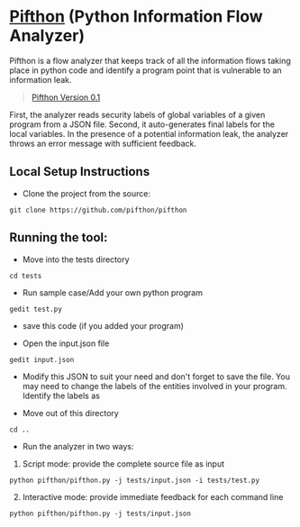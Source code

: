 # [Pifthon](https://github.com/pifthon/pifthon) (Python Information Flow Analyzer)

Pifthon is a flow analyzer that keeps track of all the information flows taking place in python code and identify a program point that is vulnerable to an information leak.

>[Pifthon Version 0.1](https://github.com/pifthon/pifthon) 

First, the analyzer reads security labels of global variables of a given program from a JSON file. Second, it auto-generates final labels for the local variables. In the presence of a potential information leak, the analyzer throws an error message with sufficient feedback.

## Local Setup Instructions

+ Clone the project from the source:

```
git clone https://github.com/pifthon/pifthon
```


## Running the tool:


+ Move into the tests directory

```
cd tests
```

+ Run sample case/Add your own python program
```
gedit test.py
```

+ save this code (if you added your program)


+ Open the input.json file

```
gedit input.json
```

+ Modify this JSON to suit your need and don't forget to save the file. You may need to change the labels of the entities involved in your program. Identify the labels as


+ Move out of this directory

```
cd ..
```

+ Run the analyzer in two ways:

 1. Script mode: provide the complete source file as input
```
python pifthon/pifthon.py -j tests/input.json -i tests/test.py
```
 2. Interactive mode: provide immediate feedback for each command line
```
python pifthon/pifthon.py -j tests/input.json
```
